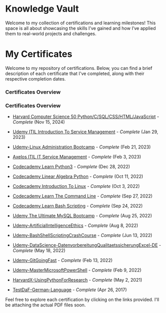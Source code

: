 # Knowledge Vault
Welcome to my collection of certifications and learning milestones! This space is all about showcasing the skills I’ve gained and how I’ve applied them to real-world projects and challenges.

# My Certificates

Welcome to my repository of certifications. Below, you can find a brief description of each certificate that I've completed, along with their respective completion dates.

### Certificates Overview



### Certificates Overview

- [Harvard Computer Science 50 Python/C/SQL/CSS/HTML/JavaScript](Certificates/Harvard-ComputerScience50.pdf) - *Complete* (Nov 15, 2024)

- [Udemy ITIL Introduction To Service Management](Certificates/Udemy-ITIL-IntroductionToServiceManagement.pdf) - *Complete* (Jan 29, 2023)

- [Udemy-Linux Administration Bootcamp](Certificates/Udemy-LinuxAdministrationBootcamp.pdf) - *Complete* (Feb 21, 2023)

- [Axelos ITIL IT Service Management](Certificates/Axelos-ITIL-ITServiceManagement.pdf) - *Complete* (Feb 3, 2023)

- [Codecademy Learn Python3](Certificates/Codecademy-LearnPython3.pdf) - *Complete* (Dec 28, 2022)

- [Codecademy Linear Algebra Python](Certificates/Codecademy-LinearAlgebraPython.pdf) - *Complete* (Oct 11, 2022)

- [Codecademy Introduction To Linux](Certificates/Codecademy-IntroductionToLinux.pdf) - *Complete* (Oct 3, 2022)

- [Codecademy Learn The Command Line](Certificates/Codecademy-LearnTheCommandLine.pdf) - *Complete* (Sep 27, 2022)

- [Codecademy Learn Bash Scripting](Certificates/Codecademy-LearnBashScripting.pdf) - *Complete* (Sep 24, 2022)
  
- [Udemy The Ultimate MySQL Bootcamp](Certificates/Udemy-TheUltimateMySQLBootcamp.pdf) - *Complete* (Aug 25, 2022)

- [Udemy-ArtificialIntelligenceEthics](Certificates/Udemy-ArtificialIntelligenceEthics.pdf) - *Complete* (Aug 8, 2022)

- [Udemy-BashShellScriptingCrashCourse](Certificates/Udemy-BashShellScriptingCrashCourse.pdf) - *Complete* (Jun 13, 2022)

- [Udemy-DataScience-DatenvorbereitungQualitaetssicherungExcel-DE](Certificates/Udemy-DataScience-DatenvorbereitungQualitaetssicherungExcel-DE.pdf) - *Complete* (May 18, 2022)

- [Udemy-GitGoingFast](Certificates/Udemy-GitGoingFast.pdf) - *Complete* (Feb 13, 2022)

- [Udemy-MasterMicrosoftPowerShell](Certificates/Udemy-MasterMicrosoftPowerShell.pdf) - *Complete* (Feb 9, 2022)

- [HarvardX-UsingPythonForResearch](Certificates/HarvardX-UsingPythonForResearch.pdf) - *Complete* (May 2, 2021)

- [TestDaF-German-Language](Certificates/TestDaF-German-Language.pdf) - *Complete* (Apr 26, 2017)

Feel free to explore each certification by clicking on the links provided. I'll be attaching the actual PDF files soon.


